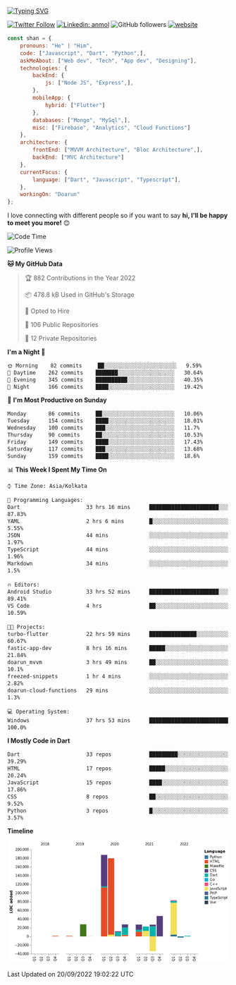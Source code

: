 [![Typing SVG](https://readme-typing-svg.herokuapp.com?lines=Hey%2C+I'm+Shan;I+am+a+Full+Stack+Developer)](https://git.io/typing-svg)

<!-- <img align='right' src="https://media.giphy.com/media/M9gbBd9nbDrOTu1Mqx/giphy.gif" width="230"> -->

[![Twitter Follow](https://img.shields.io/twitter/follow/shan__shaji?style=flat)](https://twitter.com/intent/follow?screen_name=shan__shaji)
[![Linkedin: anmol](https://img.shields.io/badge/shan-shaji?style=flat-square&logo=Linkedin&logoColor=white&link=https://www.linkedin.com/in/shan-shaji/)](https://www.linkedin.com/in/shan-shaji/)
![GitHub followers](https://img.shields.io/github/followers/shan-shaji?label=Follow&style=social)
[![website](https://img.shields.io/badge/Website-46a2f1.svg?&style=flat-square&logo=Google-Chrome&logoColor=white&link=http://shan-shaji.github.io/)](http://shan-shaji.github.io/)




```javascript
const shan = {
    pronouns: "He" | "Him",
    code: ["Javascript", "Dart", "Python",],
    askMeAbout: ["Web dev", "Tech", "App dev", "Designing"],
    technologies: {
        backEnd: {
            js: ["Node JS", "Express",],
        },
        mobileApp: {
            hybrid: ["Flutter"]
        },
        databases: ["Mongo", "MySql",],
        misc: ["Firebase", "Analytics", "Cloud Functions"]
    },
    architecture: {
        frontEnd: ["MVVM Architecture", "Bloc Architecture",],
        backEnd: ["MVC Architecture"]
    },
    currentFocus: {
        language: ["Dart", "Javascript", "Typescript"],
    },
    workingOn: "Doarun"
};
```

I love connecting with different people</b> so if you want to say <b>hi, I'll be happy to meet you more!</b> 😊</em>


<!--START_SECTION:waka-->
![Code Time](http://img.shields.io/badge/Code%20Time-951%20hrs%2020%20mins-blue)

![Profile Views](http://img.shields.io/badge/Profile%20Views-3-blue)

**🐱 My GitHub Data** 

> 🏆 882 Contributions in the Year 2022
 > 
> 📦 478.8 kB Used in GitHub's Storage 
 > 
> 💼 Opted to Hire
 > 
> 📜 106 Public Repositories 
 > 
> 🔑 12 Private Repositories  
 > 
**I'm a Night 🦉** 

```text
🌞 Morning    82 commits     ██░░░░░░░░░░░░░░░░░░░░░░░   9.59% 
🌆 Daytime    262 commits    ███████░░░░░░░░░░░░░░░░░░   30.64% 
🌃 Evening    345 commits    ██████████░░░░░░░░░░░░░░░   40.35% 
🌙 Night      166 commits    ████░░░░░░░░░░░░░░░░░░░░░   19.42%

```
📅 **I'm Most Productive on Sunday** 

```text
Monday       86 commits     ██░░░░░░░░░░░░░░░░░░░░░░░   10.06% 
Tuesday      154 commits    ████░░░░░░░░░░░░░░░░░░░░░   18.01% 
Wednesday    100 commits    ███░░░░░░░░░░░░░░░░░░░░░░   11.7% 
Thursday     90 commits     ██░░░░░░░░░░░░░░░░░░░░░░░   10.53% 
Friday       149 commits    ████░░░░░░░░░░░░░░░░░░░░░   17.43% 
Saturday     117 commits    ███░░░░░░░░░░░░░░░░░░░░░░   13.68% 
Sunday       159 commits    ████░░░░░░░░░░░░░░░░░░░░░   18.6%

```


📊 **This Week I Spent My Time On** 

```text
⌚︎ Time Zone: Asia/Kolkata

💬 Programming Languages: 
Dart                     33 hrs 16 mins      ██████████████████████░░░   87.83% 
YAML                     2 hrs 6 mins        █░░░░░░░░░░░░░░░░░░░░░░░░   5.55% 
JSON                     44 mins             ░░░░░░░░░░░░░░░░░░░░░░░░░   1.97% 
TypeScript               44 mins             ░░░░░░░░░░░░░░░░░░░░░░░░░   1.96% 
Markdown                 34 mins             ░░░░░░░░░░░░░░░░░░░░░░░░░   1.5%

🔥 Editors: 
Android Studio           33 hrs 52 mins      ██████████████████████░░░   89.41% 
VS Code                  4 hrs               ██░░░░░░░░░░░░░░░░░░░░░░░   10.59%

🐱‍💻 Projects: 
turbo-flutter            22 hrs 59 mins      ███████████████░░░░░░░░░░   60.67% 
fastic-app-dev           8 hrs 16 mins       █████░░░░░░░░░░░░░░░░░░░░   21.84% 
doarun_mvvm              3 hrs 49 mins       ██░░░░░░░░░░░░░░░░░░░░░░░   10.1% 
freezed-snippets         1 hr 4 mins         ░░░░░░░░░░░░░░░░░░░░░░░░░   2.82% 
doarun-cloud-functions   29 mins             ░░░░░░░░░░░░░░░░░░░░░░░░░   1.3%

💻 Operating System: 
Windows                  37 hrs 53 mins      █████████████████████████   100.0%

```

**I Mostly Code in Dart** 

```text
Dart                     33 repos            █████████░░░░░░░░░░░░░░░░   39.29% 
HTML                     17 repos            █████░░░░░░░░░░░░░░░░░░░░   20.24% 
JavaScript               15 repos            ████░░░░░░░░░░░░░░░░░░░░░   17.86% 
CSS                      8 repos             ██░░░░░░░░░░░░░░░░░░░░░░░   9.52% 
Python                   3 repos             █░░░░░░░░░░░░░░░░░░░░░░░░   3.57%

```


**Timeline**

![Chart not found](https://raw.githubusercontent.com/shan-shaji/shan-shaji/master/charts/bar_graph.png) 


 Last Updated on 20/09/2022 19:02:22 UTC
<!--END_SECTION:waka-->


